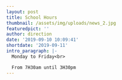 ```yaml
---
layout: post
title: School Hours
thumbnail: /assets/img/uploads/news_2.jpg
featuredpict: ''
author: direction
date: '2019-09-10 10:09:41'
shortdate: '2019-09-11'
intro_paragraph: |-
  Monday to Friday<br>

  From 7H30am until 3H30pm
---
```


